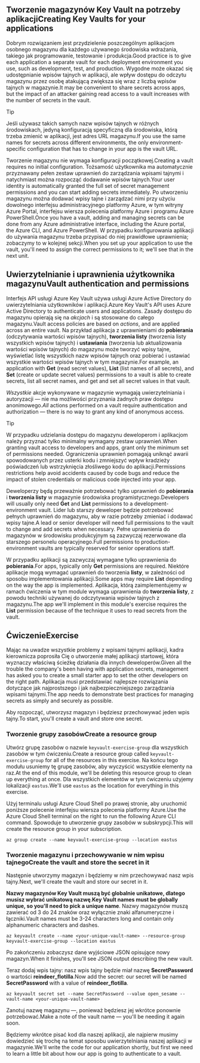 ## <a name="creating-key-vaults-for-your-applications"></a><span data-ttu-id="16c81-101">Tworzenie magazynów Key Vault na potrzeby aplikacji</span><span class="sxs-lookup"><span data-stu-id="16c81-101">Creating Key Vaults for your applications</span></span>

<span data-ttu-id="16c81-102">Dobrym rozwiązaniem jest przydzielenie poszczególnym aplikacjom osobnego magazynu dla każdego używanego środowiska wdrażania, takiego jak programowanie, testowanie i produkcja.</span><span class="sxs-lookup"><span data-stu-id="16c81-102">Good practice is to give each application a separate vault for each deployment environment you use, such as development, test, and production.</span></span> <span data-ttu-id="16c81-103">Wygodne może okazać się udostępnianie wpisów tajnych w aplikacji, ale wpływ dostępu do odczytu magazynu przez osobę atakującą zwiększa się wraz z liczbą wpisów tajnych w magazynie.</span><span class="sxs-lookup"><span data-stu-id="16c81-103">It may be convenient to share secrets across apps, but the impact of an attacker gaining read access to a vault increases with the number of secrets in the vault.</span></span>

> [!TIP]
> <span data-ttu-id="16c81-104">Jeśli używasz takich samych nazw wpisów tajnych w różnych środowiskach, jedyną konfiguracją specyficzną dla środowiska, którą trzeba zmienić w aplikacji, jest adres URL magazynu.</span><span class="sxs-lookup"><span data-stu-id="16c81-104">If you use the same names for secrets across different environments, the only environment-specific configuration that has to change in your app is the vault URL.</span></span>

<span data-ttu-id="16c81-105">Tworzenie magazynu nie wymaga konfiguracji początkowej.</span><span class="sxs-lookup"><span data-stu-id="16c81-105">Creating a vault requires no initial configuration.</span></span> <span data-ttu-id="16c81-106">Tożsamość użytkownika ma automatycznie przyznawany pełen zestaw uprawnień do zarządzania wpisami tajnymi i natychmiast można rozpocząć dodawanie wpisów tajnych.</span><span class="sxs-lookup"><span data-stu-id="16c81-106">Your user identity is automatically granted the full set of secret management permissions and you can start adding secrets immediately.</span></span> <span data-ttu-id="16c81-107">Po utworzeniu magazynu można dodawać wpisy tajne i zarządzać nimi przy użyciu dowolnego interfejsu administracyjnego platformy Azure, w tym witryny Azure Portal, interfejsu wiersza polecenia platformy Azure i programu Azure PowerShell.</span><span class="sxs-lookup"><span data-stu-id="16c81-107">Once you have a vault, adding and managing secrets can be done from any Azure administrative interface, including the Azure portal, the Azure CLI, and Azure PowerShell.</span></span> <span data-ttu-id="16c81-108">W przypadku konfigurowania aplikacji do używania magazynu trzeba przypisać do niej prawidłowe uprawnienia; zobaczymy to w kolejnej sekcji.</span><span class="sxs-lookup"><span data-stu-id="16c81-108">When you set up your application to use the vault, you'll need to assign the correct permissions to it; we'll see that in the next unit.</span></span>

## <a name="vault-authentication-and-permissions"></a><span data-ttu-id="16c81-109">Uwierzytelnianie i uprawnienia użytkownika magazynu</span><span class="sxs-lookup"><span data-stu-id="16c81-109">Vault authentication and permissions</span></span>

<span data-ttu-id="16c81-110">Interfejs API usługi Azure Key Vault używa usługi Azure Active Directory do uwierzytelniania użytkowników i aplikacji.</span><span class="sxs-lookup"><span data-stu-id="16c81-110">Azure Key Vault's API uses Azure Active Directory to authenticate users and applications.</span></span> <span data-ttu-id="16c81-111">Zasady dostępu do magazynu opierają się na *akcjach* i są stosowane do całego magazynu.</span><span class="sxs-lookup"><span data-stu-id="16c81-111">Vault access policies are based on *actions*, and are applied across an entire vault.</span></span> <span data-ttu-id="16c81-112">Na przykład aplikacja z uprawnieniami do **pobierania** (odczytywania wartości wpisów tajnych), **tworzenia listy** (tworzenia listy wszystkich wpisów tajnych) i **ustawiania** (tworzenia lub aktualizowania wartości wpisów tajnych) do magazynu może tworzyć wpisy tajne, wyświetlać listę wszystkich nazw wpisów tajnych oraz pobierać i ustawiać wszystkie wartości wpisów tajnych w tym magazynie.</span><span class="sxs-lookup"><span data-stu-id="16c81-112">For example, an application with **Get** (read secret values), **List** (list names of all secrets), and **Set** (create or update secret values) permissions to a vault is able to create secrets, list all secret names, and get and set all secret values in that vault.</span></span>

<span data-ttu-id="16c81-113">*Wszystkie* akcje wykonywane w magazynie wymagają uwierzytelniania i autoryzacji &mdash; nie ma możliwości przyznania żadnych praw dostępu anonimowego.</span><span class="sxs-lookup"><span data-stu-id="16c81-113">*All* actions performed on a vault require authentication and authorization &mdash; there is no way to grant any kind of anonymous access.</span></span>

> [!TIP]
> <span data-ttu-id="16c81-114">W przypadku udzielania dostępu do magazynu deweloperom i aplikacjom należy przyznać tylko minimalny wymagany zestaw uprawnień.</span><span class="sxs-lookup"><span data-stu-id="16c81-114">When granting vault access to developers and apps, grant only the minimum set of permissions needed.</span></span> <span data-ttu-id="16c81-115">Ograniczenia uprawnień pomagają uniknąć awarii spowodowanych przez usterki kodu i zmniejszyć wpływ kradzieży poświadczeń lub wstrzyknięcia złośliwego kodu do aplikacji.</span><span class="sxs-lookup"><span data-stu-id="16c81-115">Permissions restrictions help avoid accidents caused by code bugs and reduce the impact of stolen credentials or malicious code injected into your app.</span></span>

<span data-ttu-id="16c81-116">Deweloperzy będą przeważnie potrzebować tylko uprawnień do **pobierania** i **tworzenia listy** w magazynie środowiska programistycznego.</span><span class="sxs-lookup"><span data-stu-id="16c81-116">Developers will usually only need **Get** and **List** permissions to a development-environment vault.</span></span> <span data-ttu-id="16c81-117">Lider lub starszy deweloper będzie potrzebować pełnych uprawnień do magazynu, aby w razie potrzeby zmieniać i dodawać wpisy tajne.</span><span class="sxs-lookup"><span data-stu-id="16c81-117">A lead or senior developer will need full permissions to the vault to change and add secrets when necessary.</span></span> <span data-ttu-id="16c81-118">Pełne uprawnienia do magazynów w środowisku produkcyjnym są zazwyczaj rezerwowane dla starszego personelu operacyjnego.</span><span class="sxs-lookup"><span data-stu-id="16c81-118">Full permissions to production-environment vaults are typically reserved for senior operations staff.</span></span>

<span data-ttu-id="16c81-119">W przypadku aplikacji są zazwyczaj wymagane tylko uprawnienia do **pobierania**.</span><span class="sxs-lookup"><span data-stu-id="16c81-119">For apps, typically only **Get** permissions are required.</span></span> <span data-ttu-id="16c81-120">Niektóre aplikacje mogą wymagać uprawnień do tworzenia **listy**, w zależności od sposobu implementowania aplikacji.</span><span class="sxs-lookup"><span data-stu-id="16c81-120">Some apps may require **List** depending on the way the app is implemented.</span></span> <span data-ttu-id="16c81-121">Aplikacja, którą zaimplementujemy w ramach ćwiczenia w tym module wymaga uprawnienia do **tworzenia listy**, z powodu techniki używanej do odczytywania wpisów tajnych z magazynu.</span><span class="sxs-lookup"><span data-stu-id="16c81-121">The app we'll implement in this module's exercise requires the **List** permission because of the technique it uses to read secrets from the vault.</span></span>

## <a name="exercise"></a><span data-ttu-id="16c81-122">Ćwiczenie</span><span class="sxs-lookup"><span data-stu-id="16c81-122">Exercise</span></span>

<span data-ttu-id="16c81-123">Mając na uwadze wszystkie problemy z wpisami tajnymi aplikacji, kadra kierownicza poprosiła Cię o utworzenie małej aplikacji startowej, która wyznaczy właściwą ścieżkę działania dla innych deweloperów.</span><span class="sxs-lookup"><span data-stu-id="16c81-123">Given all the trouble the company's been having with application secrets, management has asked you to create a small starter app to set the other developers on the right path.</span></span> <span data-ttu-id="16c81-124">Aplikacja musi przedstawiać najlepsze rozwiązania dotyczące jak najprostszego i jak najbezpieczniejszego zarządzania wpisami tajnymi.</span><span class="sxs-lookup"><span data-stu-id="16c81-124">The app needs to demonstrate best practices for managing secrets as simply and securely as possible.</span></span>

<span data-ttu-id="16c81-125">Aby rozpocząć, utworzysz magazyn i będziesz przechowywać jeden wpis tajny.</span><span class="sxs-lookup"><span data-stu-id="16c81-125">To start, you'll create a vault and store one secret.</span></span>

### <a name="create-a-resource-group"></a><span data-ttu-id="16c81-126">Tworzenie grupy zasobów</span><span class="sxs-lookup"><span data-stu-id="16c81-126">Create a resource group</span></span>

<span data-ttu-id="16c81-127">Utwórz grupę zasobów o nazwie `keyvault-exercise-group` dla wszystkich zasobów w tym ćwiczeniu.</span><span class="sxs-lookup"><span data-stu-id="16c81-127">Create a resource group called `keyvault-exercise-group` for all of the resources in this exercise.</span></span> <span data-ttu-id="16c81-128">Na końcu tego modułu usuniemy tę grupę zasobów, aby wyczyścić wszystkie elementy na raz.</span><span class="sxs-lookup"><span data-stu-id="16c81-128">At the end of this module, we'll be deleting this resource group to clean up everything at once.</span></span> <span data-ttu-id="16c81-129">Dla wszystkich elementów w tym ćwiczeniu użyjemy lokalizacji `eastus`.</span><span class="sxs-lookup"><span data-stu-id="16c81-129">We'll use `eastus` as the location for everything in this exercise.</span></span>

<span data-ttu-id="16c81-130">Użyj terminalu usługi Azure Cloud Shell po prawej stronie, aby uruchomić poniższe polecenie interfejsu wiersza polecenia platformy Azure.</span><span class="sxs-lookup"><span data-stu-id="16c81-130">Use the Azure Cloud Shell terminal on the right to run the following Azure CLI command.</span></span> <span data-ttu-id="16c81-131">Spowoduje to utworzenie grupy zasobów w subskrypcji.</span><span class="sxs-lookup"><span data-stu-id="16c81-131">This will create the resource group in your subscription.</span></span>

```azurecli
az group create --name keyvault-exercise-group --location eastus
```

### <a name="create-the-vault-and-store-the-secret-in-it"></a><span data-ttu-id="16c81-132">Tworzenie magazynu i przechowywanie w nim wpisu tajnego</span><span class="sxs-lookup"><span data-stu-id="16c81-132">Create the vault and store the secret in it</span></span>

<span data-ttu-id="16c81-133">Następnie utworzymy magazyn i będziemy w nim przechowywać nasz wpis tajny.</span><span class="sxs-lookup"><span data-stu-id="16c81-133">Next, we'll create the vault and store our secret in it.</span></span>

<span data-ttu-id="16c81-134">**Nazwy magazynów Key Vault muszą być globalnie unikatowe, dlatego musisz wybrać unikatową nazwę**.</span><span class="sxs-lookup"><span data-stu-id="16c81-134">**Key Vault names must be globally unique, so you'll need to pick a unique name**.</span></span> <span data-ttu-id="16c81-135">Nazwy magazynów muszą zawierać od 3 do 24 znaków oraz wyłącznie znaki alfanumeryczne i łączniki.</span><span class="sxs-lookup"><span data-stu-id="16c81-135">Vault names must be 3-24 characters long and contain only alphanumeric characters and dashes.</span></span>

```azurecli
az keyvault create --name <your-unique-vault-name> --resource-group keyvault-exercise-group --location eastus
```

<span data-ttu-id="16c81-136">Po zakończeniu zobaczysz dane wyjściowe JSON opisujące nowy magazyn.</span><span class="sxs-lookup"><span data-stu-id="16c81-136">When it finishes, you'll see JSON output describing the new vault.</span></span>

<span data-ttu-id="16c81-137">Teraz dodaj wpis tajny: nasz wpis tajny będzie miał nazwę **SecretPassword** o wartości **reindeer_flotilla**.</span><span class="sxs-lookup"><span data-stu-id="16c81-137">Now add the secret: our secret will be named **SecretPassword** with a value of **reindeer_flotilla**.</span></span>

```azurecli
az keyvault secret set --name SecretPassword --value open_sesame --vault-name <your-unique-vault-name>
```

<span data-ttu-id="16c81-138">Zanotuj nazwę magazynu &mdash;, ponieważ będziesz jej wkrótce ponownie potrzebować.</span><span class="sxs-lookup"><span data-stu-id="16c81-138">Make a note of the vault name &mdash; you'll be needing it again soon.</span></span>

<span data-ttu-id="16c81-139">Będziemy wkrótce pisać kod dla naszej aplikacji, ale najpierw musimy dowiedzieć się trochę na temat sposobu uwierzytelniania naszej aplikacji w magazynie.</span><span class="sxs-lookup"><span data-stu-id="16c81-139">We'll write the code for our application shortly, but first we need to learn a little bit about how our app is going to authenticate to a vault.</span></span>